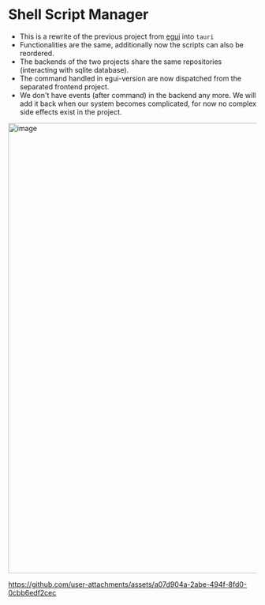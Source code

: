 # Shell Script Manager

- This is a rewrite of the previous project from [egui](https://github.com/machingclee/2025-10-15-shell-script-manager) into `tauri`
- Functionalities are the same, additionally now the scripts can also be reordered.
- The backends of the two projects share the same repositories (interacting with sqlite database). 
- The command handled in egui-version are now dispatched from the separated frontend project.
- We don't have events (after command) in the backend any more. We will add it back when our system becomes complicated, for now no complex side effects exist in the project.

<img width="1412" height="912" alt="image" src="https://github.com/user-attachments/assets/ed0aa58f-d901-4b60-b56f-e8cb7a0b7f0f" />

https://github.com/user-attachments/assets/a07d904a-2abe-494f-8fd0-0cbb6edf2cec

